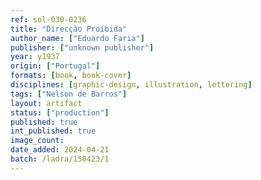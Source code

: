 ```yaml
---
ref: sol-030-0236
title: "Direcção Proíbida"
author_name: ["Eduardo Faria"]
publisher: ["unknown publisher"]
year: y1937
origin: ["Portugal"]
formats: [book, book-cover]
disciplines: [graphic-design, illustration, lettering]
tags: ["Nelson de Barros"]
layout: artifact
status: ["production"]
published: true
int_published: true
image_count:
date_added: 2024-04-21
batch: /ladra/150423/1
---
```

